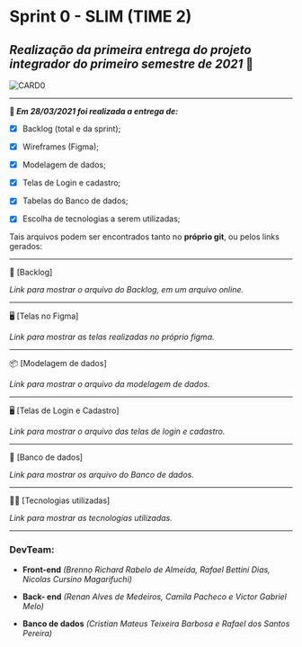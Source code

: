 # Sprint 0 - SLIM (TIME 2)



## **_Realização da primeira entrega do projeto integrador do primeiro semestre de 2021_** :rocket:



![CARD0](C:\Users\Brenno\Downloads\CARD0.png)



-----------------------------------

**:pushpin: _Em 28/03/2021 foi realizada a entrega de:_**

- [x] Backlog (total e da sprint);
- [x] Wireframes (Figma);
- [x] Modelagem de dados;
- [x] Telas de Login e cadastro;
- [x] Tabelas do Banco de dados;
- [x] Escolha de tecnologias a serem utilizadas;



Tais arquivos podem ser encontrados tanto no **próprio git**, ou pelos links gerados:

---------------

:book: [Backlog]

_Link para mostrar o arquivo do Backlog, em um arquivo online._

--------------------------------------------------------------------------------------------------------------------
:desktop_computer: [Telas no Figma]

_Link para mostrar as telas realizadas no próprio figma._

--------------------------------------------------------------------------------------------------------------------
:package: [Modelagem de dados]

_Link para mostrar o arquivo da modelagem de dados._

--------------------------------------------------------------------------------------------------------------------
:desktop_computer: [Telas de Login e Cadastro]

_Link para mostrar o arquivo das telas de login e cadastro._

--------------------------------------------------------------------------------------------------------------------
:dart: [Banco de dados]

_Link para mostrar os arquivo do Banco de dados._

-------------------------------------------------

:man_technologist: [Tecnologias utilizadas]

_Link para mostrar as tecnologias utilizadas._

----------------------------



### **DevTeam:**

- **Front-end** *(Brenno Richard Rabelo de Almeida, Rafael Bettini Dias, Nicolas Cursino Magarifuchi)*
- **Back- end** *(Renan Alves de Medeiros, Camila Pacheco e Victor Gabriel Melo)*

- **Banco de dados** *(Cristian Mateus Teixeira Barbosa e Rafael dos Santos Pereira)*